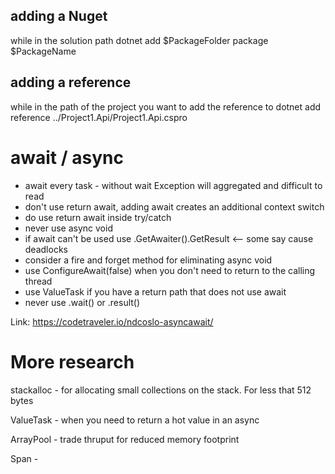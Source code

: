 ## adding a Nuget 

while in the solution path 
    dotnet add $PackageFolder package $PackageName 

## adding a reference 

while in the path of the project you want to add the reference to
    dotnet add reference ../Project1.Api/Project1.Api.cspro


# await / async 

- await every task - without wait Exception will aggregated and difficult to read  
- don't use return await, adding await creates an additional context switch 
- do use return await inside try/catch
- never use async void 
- if await can't be used use .GetAwaiter().GetResult <-- some say cause deadlocks 
- consider a fire and forget method for eliminating async void 
- use ConfigureAwait(false) when you don't need to return to the calling thread 
- use ValueTask if you have a return path that does not use await
- never use .wait() or .result()

Link: https://codetraveler.io/ndcoslo-asyncawait/

# More research

stackalloc - for allocating small collections on the stack. For less that 512 bytes

ValueTask<TResult> - when you need to return a hot value in an async 

ArrayPool - trade thruput for reduced memory footprint 

Span<T> - 



